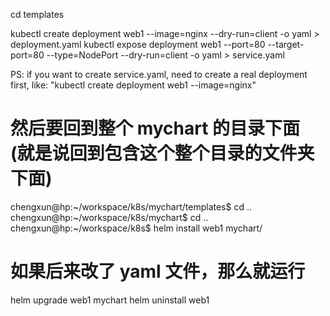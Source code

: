 cd templates

kubectl create deployment web1 --image=nginx --dry-run=client -o yaml > deployment.yaml
kubectl expose deployment web1 --port=80 --target-port=80 --type=NodePort --dry-run=client -o yaml > service.yaml

PS: if you want to create service.yaml, need to create a real deployment first, like: "kubectl create deployment web1 --image=nginx"


# 然后要回到整个 mychart 的目录下面 (就是说回到包含这个整个目录的文件夹下面)
chengxun@hp:~/workspace/k8s/mychart/templates$ cd ..
chengxun@hp:~/workspace/k8s/mychart$ cd ..
chengxun@hp:~/workspace/k8s$ helm install web1 mychart/

# 如果后来改了 yaml 文件，那么就运行
helm upgrade web1 mychart
helm uninstall web1